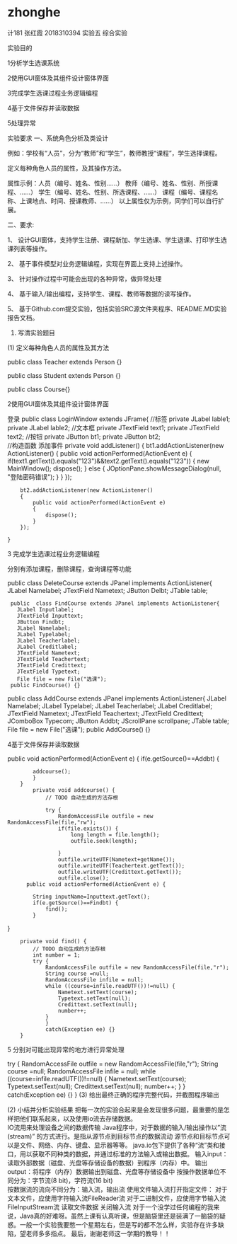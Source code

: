 # zhonghe
计181 张红霞 2018310394
实验五 综合实验

实验目的

1分析学生选课系统

2使用GUI窗体及其组件设计窗体界面

3完成学生选课过程业务逻辑编程

4基于文件保存并读取数据

5处理异常

实验要求
一、系统角色分析及类设计

例如：学校有“人员”，分为“教师”和“学生”，教师教授“课程”，学生选择课程。

定义每种角色人员的属性，及其操作方法。

属性示例：人员（编号、姓名、性别……）
教师（编号、姓名、性别、所授课程、……）
学生（编号、姓名、性别、所选课程、……）
课程（编号、课程名称、上课地点、时间、授课教师、……）
以上属性仅为示例，同学们可以自行扩展。
 
二、要求:

1、 设计GUI窗体，支持学生注册、课程新加、学生选课、学生退课、打印学生选课列表等操作。

2、 基于事件模型对业务逻辑编程，实现在界面上支持上述操作。

3、 针对操作过程中可能会出现的各种异常，做异常处理

4、 基于输入/输出编程，支持学生、课程、教师等数据的读写操作。

5、 基于Github.com提交实验，包括实验SRC源文件夹程序、README.MD实验报告文档。

1.	写清实验题目

(1)	定义每种角色人员的属性及其方法

public class Teacher extends Person {}

public class Student extends Person {}

public class Course{}

2使用GUI窗体及其组件设计窗体界面

登录
public  class LoginWindow extends JFrame{
	//标签
	private JLabel lable1;
	private JLabel lable2;
	//文本框
	private JTextField text1;
	private JTextField text2;
	//按钮
	private JButton bt1;
	private JButton bt2;  
	//构造函数
  添加事件
  private void addListener()
	{
		bt1.addActionListener(new ActionListener()
		{
			public void actionPerformed(ActionEvent e)
			{
				if(text1.getText().equals("123")&&text2.getText().equals("123"))
				{
					new MainWindow();
				    dispose();
				}
				else
				{
					JOptionPane.showMessageDialog(null, "登陆密码错误");
				}
			}
		});
		
		bt2.addActionListener(new ActionListener()
		{
			public void actionPerformed(ActionEvent e)
			{
				dispose();
			}
		});

	}
	  
3 完成学生选课过程业务逻辑编程

分别有添加课程，删除课程，查询课程等功能

public  class DeleteCourse extends JPanel implements ActionListener{
	   JLabel Namelabel;
	   JTextField Nametext;
	   JButton Delbt;
	   JTable table;
	   
     public  class FindCourse extends JPanel implements ActionListener{
	   JLabel Inputlabel;
	   JTextField Inputtext;
	   JButton Findbt;
	   JLabel Namelabel;
	   JLabel Typelabel;
	   JLabel Teacherlabel;
	   JLabel Creditlabel;
	   JTextField Nametext;
	   JTextField Teachertext;
	   JTextField Credittext;
	   JTextField Typetext;
	   File file = new File("选课");
	 public FindCourse() {}
	 
   public  class AddCourse extends JPanel implements ActionListener{
   JLabel Namelabel;
   JLabel Typelabel;
   JLabel Teacherlabel;
   JLabel Creditlabel;
   JTextField Nametext;
   JTextField Teachertext;
   JTextField Credittext;
   JComboBox<String> Typecom;
   JButton Addbt;
   JScrollPane scrollpane;
   JTable table;
   File file = new File("选课");
    public AddCourse() {}
		  
4基于文件保存并读取数据

public void actionPerformed(ActionEvent e) {
			if(e.getSource()==Addbt) {
				
			addcourse();
			}
		}
			private void addcourse() {
				// TODO 自动生成的方法存根
				
				try {
					RandomAccessFile outfile = new RandomAccessFile(file,"rw");
					if(file.exists()) {
						long length = file.length();
						outfile.seek(length);
		
					}
					outfile.writeUTF(Nametext+getName());
					outfile.writeUTF(Teachertext.getText());
					outfile.writeUTF(Credittext.getText());
					outfile.close();
          public void actionPerformed(ActionEvent e) {
			
			String inputName=Inputtext.getText();
			if(e.getSource()==Findbt) {
				find();
			}
	
}


		private void find() {
			// TODO 自动生成的方法存根
			int number = 1;
			try {
				RandomAccessFile outfile = new RandomAccessFile(file,"r");
				String course =null;
				RandomAccessFile infile = null;
				while ((course=infile.readUTF())!=null) {
					Nametext.setText(course);
					Typetext.setText(null);
					Credittext.setText(null);
					number++;
				}
				}
				catch(Exception ee) {}
		}
		
5 分别对可能出现异常的地方进行异常处理

try {
				RandomAccessFile outfile = new RandomAccessFile(file,"r");
				String course =null;
				RandomAccessFile infile = null;
				while ((course=infile.readUTF())!=null) {
					Nametext.setText(course);
					Typetext.setText(null);
					Credittext.setText(null);
					number++;
				}
				}
				catch(Exception ee) {}
		}
(3)	给出最终正确的程序完整代码，并截图程序输出




(2)	小结并分析实验结果
把每一次的实验合起来是会发现很多问题，最重要的是怎样把他们联系起来，以及使用io流去存储数据。    
IO流用来处理设备之间的数据传输
Java程序中，对于数据的输入/输出操作以”流(stream)” 的方式进行。是指从源节点到目标节点的数据流动
源节点和目标节点可以是文件、网络、内存、键盘、显示器等等。
java.io包下提供了各种“流”类和接口，用以获取不同种类的数据，并通过标准的方法输入或输出数据。
输入input：读取外部数据（磁盘、光盘等存储设备的数据）到程序（内存）中。
输出output：将程序（内存）数据输出到磁盘、光盘等存储设备中
按操作数据单位不同分为：字节流(8 bit)，字符流(16 bit)  
按数据流的流向不同分为：输入流，输出流
使用文件输入流打开指定文件：
对于文本文件，应使用字符输入流FileReader流
对于二进制文件，应使用字节输入流FileInputStream流
读取文件数据
关闭输入流
对于一个没学过任何编程的我来说，Java真的好难呀。虽然上课有认真听课，但是脑袋里还是装满了一脑袋的疑惑。一般一个实验我要憋一个星期左右，但是写的都不怎么样，实验存在许多缺陷，望老师多多指点。
最后，谢谢老师这一学期的教导！！
